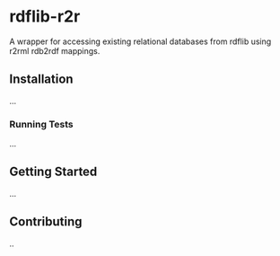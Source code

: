 # rdflib-r2r

A wrapper for accessing existing relational databases from rdflib using r2rml rdb2rdf mappings.

## Installation
...

### Running Tests
...

## Getting Started
...

## Contributing
..